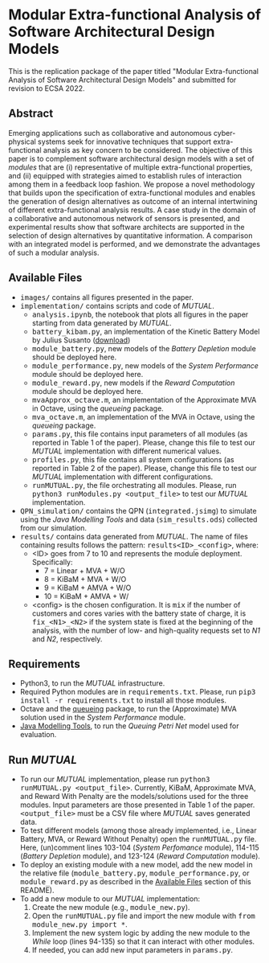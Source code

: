 # Modular Extra-functional Analysis of Software Architectural Design Models

This is the replication package of the paper titled "Modular Extra-functional Analysis of Software Architectural Design Models" and submitted for revision to ECSA 2022.


## Abstract
Emerging applications such as collaborative and autonomous cyber-physical systems seek for innovative techniques that support extra-functional analysis as key concern to be considered.
The objective of this paper is to complement software architectural design models with a set of *modules* that are (i) representative of multiple extra-functional properties, and (ii) equipped with strategies aimed to establish rules of interaction among them in a feedback loop fashion.
We propose a novel methodology that builds upon the specification of extra-functional modules and enables the generation of design alternatives as outcome of an internal intertwining of different extra-functional analysis results.
A case study in the domain of a collaborative and autonomous network of sensors is presented, and experimental results show that software architects are supported in the selection of design alternatives by quantitative information. A comparison with an integrated model is performed, and we demonstrate the advantages of such a modular analysis.


## Available Files
- <tt>images/</tt> contains all figures presented in the paper.
- <tt>implementation/</tt> contains scripts and code of *MUTUAL*.
	- <tt>analysis.ipynb</tt>, the notebook that plots all figures in the paper starting from data generated by *MUTUAL*.
	- <tt>battery\_kibam.py</tt>, an implementation of the Kinetic Battery Model by Julius Susanto ([download](https://github.com/susantoj/kinetic-battery))
	- <tt>module\_battery.py</tt>, new models of the *Battery Depletion* module should be deployed here.
	- <tt>module\_performance.py</tt>, new models of the *System Performance* module should be deployed here.
	- <tt>module\_reward.py</tt>, new models if the *Reward Computation* module should be deployed here.
	- <tt>mvaApprox\_octave.m</tt>, an implementation of the Approximate MVA in Octave, using the *queueing* package.
	- <tt>mva\_octave.m</tt>, an implementation of the MVA in Octave, using the *queueing* package.
	- <tt>params.py</tt>, this file contains input parameters of all modules (as reported in Table 1 of the paper). Please, change this file to test our *MUTUAL* implementation with different numerical values.
	- <tt>profiles.py</tt>, this file contains all system configurations (as reported in Table 2 of the paper). Please, change this file to test our *MUTUAL* implementation with different configurations.
	- <tt>runMUTUAL.py</tt>, the file orchestrating all modules. Please, run <tt>python3 runModules.py \<output\_file\></tt> to test our *MUTUAL* implementation.
- <tt>QPN\_simulation/</tt> contains the QPN (<tt>integrated.jsimg</tt>) to simulate using the *Java Modelling Tools* and data (<tt>sim\_results.ods</tt>) collected from our simulation.
- <tt>results/</tt> contains data generated from *MUTUAL*. The name of files containing results follows the pattern: <tt>results\<ID\>\_\<config\></tt>, where:
	- \<ID\> goes from 7 to 10 and represents the module deployment. Specifically:
		- 7 = Linear + MVA + W/O
		- 8 = KiBaM + MVA + W/O
		- 9 = KiBaM + AMVA + W/O
		- 10 = KiBaM + AMVA + W/
	- \<config\> is the chosen configuration. It is <tt>mix</tt> if the number of customers and cores varies with the battery state of charge, it is <tt>fix\_\<N1\>\_\<N2\></tt> if the system state is fixed at the beginning of the analysis, with the number of low- and high-quality requests set to *N1* and *N2*, respectively.


## Requirements
- Python3, to run the *MUTUAL* infrastructure.
- Required Python modules are in <tt>requirements.txt</tt>. Please, run <tt>pip3 install -r requirements.txt</tt> to install all those modules.
- Octave and the [queueing](https://octave.sourceforge.io/queueing/index.html) package, to run the (Approximate) MVA solution used in the *System Performance* module.
- [Java Modelling Tools](http://jmt.sourceforge.net/), to run the *Queuing Petri Net* model used for evaluation.


## Run *MUTUAL*
- To run our *MUTUAL* implementation, please run <tt>python3 runMUTUAL.py \<output\_file\></tt>. Currently, KiBaM, Approximate MVA, and Reward With Penalty are the models/solutions used for the three modules. Input parameters are those presented in Table 1 of the paper. <tt>\<output\_file\></tt> must be a CSV file where *MUTUAL* saves generated data.
- To test different models (among those already implemented, i.e., Linear Battery, MVA, or Reward Without Penalty) open the <tt>runMUTUAL.py</tt> file. Here, (un)comment lines 103-104 (*System Perfomance* module), 114-115 (*Battery Depletion* module), and 123-124 (*Reward Computation* module).
- To deploy an existing module with a new model, add the new model in the relative file (<tt>module\_battery.py</tt>, <tt>module\_performance.py</tt>, or <tt>module\_reward.py</tt> as described in the [Available Files](#available-files) section of this README).
- To add a new module to our *MUTUAL* implementation:
	1) Create the new module (e.g., <tt>module\_new.py</tt>).
	2) Open the <tt>runMUTUAL.py</tt> file and import the new module with <tt>from module\_new.py import \*</tt>.
	3) Implement the new system logic by adding the new module to the *While* loop (lines 94-135) so that it can interact with other modules.
	4) If needed, you can add new input parameters in <tt>params.py</tt>.
